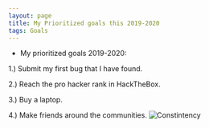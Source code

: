 ```yaml
---
layout: page
title: My Prioritized goals this 2019-2020
tags: Goals
---
```

- My prioritized goals 2019-2020:

1.) Submit my first bug that I have found. 

2.) Reach the pro hacker rank in HackTheBox. 

3.) Buy a laptop.

4.) Make friends around the communities.
![Constintency](https://encrypted-tbn0.gstatic.com/images?q=tbn%3AANd9GcSGjDPJgZcS1tFzswNf47rt9yb_wRj_sS3bJJUgC9Vkh-yFVCZI)
